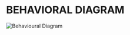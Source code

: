 # **BEHAVIORAL DIAGRAM**

![Behavioural Diagram](https://user-images.githubusercontent.com/94182282/142769917-e193c9b0-9371-4b7f-a232-46cf64e173a1.png)

